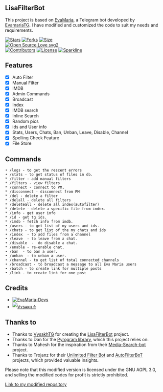 ## LisaFilterBot
This project is based on [EvaMaria](https://github.com/EvaMariaTG/EvaMaria), a Telegram bot developed by [EvamariaTG](https://github.com/EvamariaTG). I have modified and customized the code to suit my needs and requirements.


[![Stars](https://img.shields.io/github/stars/VysakhTG/LisaFilterBot?style=flat-square&color=yellow)](https://github.com/VyaskhTG/LisaFilterBot/stargazers)
[![Forks](https://img.shields.io/github/forks/VysakhTG/LisaFilterBot?style=flat-square&color=orange)](https://github.com/VysakhTG/LisaFilterBot/fork)
[![Size](https://img.shields.io/github/repo-size/VysakhTG/LisaFilterBot?style=flat-square&color=green)](https://github.com/VyaskhTG/LisaFilterBot/)   
[![Open Source Love svg2](https://badges.frapsoft.com/os/v2/open-source.svg?v=103)](https://github.com/VysakhTG/LisaFilterBot)   
[![Contributors](https://img.shields.io/github/contributors/VysakhTG/LisaFilterBot?style=flat-square&color=green)](https://github.com/VyaskhTG/LisaFilterBot/graphs/contributors)
[![License](https://img.shields.io/badge/License-AGPL-blue)](https://github.com/VysakhTG/LisaFilterBot/blob/main/LICENSE)
[![Sparkline](https://stars.medv.io/VysakhTG/LisaFilterBot.svg)](https://stars.medv.io/VysakhTG/LisaFilterBot)


## Features

- [x] Auto Filter
- [x] Manual Filter
- [x] IMDB
- [x] Admin Commands
- [x] Broadcast
- [x] Index
- [x] IMDB search
- [x] Inline Search
- [x] Random pics
- [x] ids and User info 
- [x] Stats, Users, Chats, Ban, Unban, Leave, Disable, Channel
- [x] Spelling Check Feature
- [x] File Store

## Commands
```
• /logs - to get the rescent errors
• /stats - to get status of files in db.
* /filter - add manual filters
* /filters - view filters
* /connect - connect to PM.
* /disconnect - disconnect from PM
* /del - delete a filter
* /delall - delete all filters
* /deleteall - delete all index(autofilter)
* /delete - delete a specific file from index.
* /info - get user info
* /id - get tg ids.
* /imdb - fetch info from imdb.
• /users - to get list of my users and ids.
• /chats - to get list of the my chats and ids 
• /index  - to add files from a channel
• /leave  - to leave from a chat.
• /disable  -  do disable a chat.
* /enable - re-enable chat.
• /ban  - to ban a user.
• /unban  - to unban a user.
• /channel - to get list of total connected channels
• /broadcast - to broadcast a message to all Eva Maria users
• /batch - to create link for multiple posts
• /link - to create link for one post
```

## Credits
* [![EvaMaria-Devs](https://img.shields.io/static/v1?label=EvaMaria&message=devs&color=critical)](https://telegram.dog/TeamEvaMaria)
* [![Vʏsᴀᴋʜ ᡧ](https://img.shields.io/static/v1?label=Vʏsᴀᴋʜ+ᡧ&message=Github&color=critical)](https://github.com/VysakhTG)

## Thanks to
- Thanks to [VysakhTG](https://github.com/VysakhTG) for creating the [LisaFilterBot](https://github.com/VysakhTG/LisaFilterBot) project.
- Thanks to Dan for the [Pyrogram library](https://github.com/pyrogram/pyrogram), which this project relies on.
- Thanks to Mahesh for the inspiration from their [Media-Search-bot](https://github.com/Mahesh0253/Media-Search-bot) project.
- Thanks to Trojanz for their [Unlimited Filter Bot](https://github.com/TroJanzHEX/Unlimited-Filter-Bot) and [AutoFilterBoT](https://github.com/trojanzhex/au) projects, which provided valuable insights.

Please note that this modified version is licensed under the GNU AGPL 3.0, and selling the modified codes for profit is strictly prohibited.

[Link to my modified repository](https://github.com/VysakhTG/LisaFilterBot)

